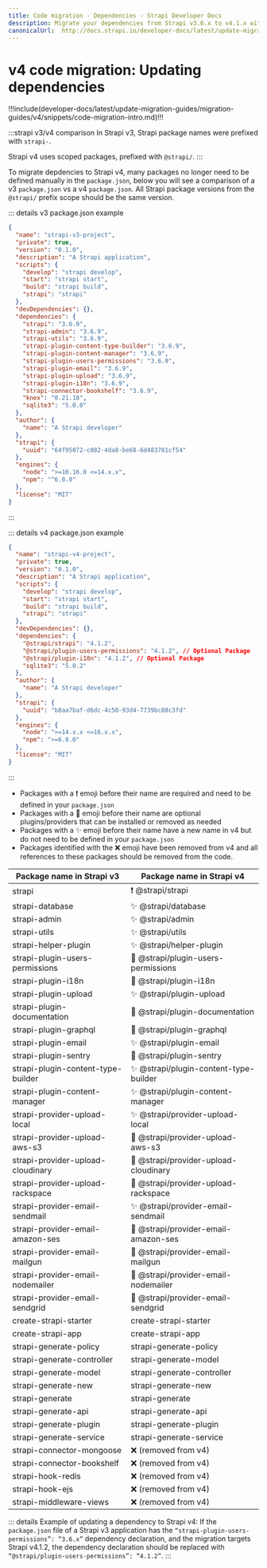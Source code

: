 ```yaml
---
title: Code migration - Dependencies - Strapi Developer Docs
description: Migrate your dependencies from Strapi v3.6.x to v4.1.x with step-by-step instructions
canonicalUrl:  http://docs.strapi.io/developer-docs/latest/update-migration-guides/migration-guides/v4/code/backend/dependencies.html
---
```


# v4 code migration: Updating dependencies

!!!include(developer-docs/latest/update-migration-guides/migration-guides/v4/snippets/code-migration-intro.md)!!!

:::strapi v3/v4 comparison
In Strapi v3, Strapi package names were prefixed with `strapi-`.

Strapi v4 uses scoped packages, prefixed with `@strapi/`.
:::

<!-- To migrate dependencies to Strapi v4, update all references to Strapi packages using the new names found in the following table, and make sure the version number in `package.json` is up-to-date. -->
To migrate depdencies to Strapi v4, many packages no longer need to be defined manually in the `package.json`, below you will see a comparison of a v3 `package.json` vs a v4 `package.json`. All Strapi package versions from the `@strapi/` prefix scope should be the same version.

::: details v3 package.json example

```json
{
  "name": "strapi-v3-project",
  "private": true,
  "version": "0.1.0",
  "description": "A Strapi application",
  "scripts": {
    "develop": "strapi develop",
    "start": "strapi start",
    "build": "strapi build",
    "strapi": "strapi"
  },
  "devDependencies": {},
  "dependencies": {
    "strapi": "3.6.9",
    "strapi-admin": "3.6.9",
    "strapi-utils": "3.6.9",
    "strapi-plugin-content-type-builder": "3.6.9",
    "strapi-plugin-content-manager": "3.6.9",
    "strapi-plugin-users-permissions": "3.6.9",
    "strapi-plugin-email": "3.6.9",
    "strapi-plugin-upload": "3.6.9",
    "strapi-plugin-i18n": "3.6.9",
    "strapi-connector-bookshelf": "3.6.9",
    "knex": "0.21.18",
    "sqlite3": "5.0.0"
  },
  "author": {
    "name": "A Strapi developer"
  },
  "strapi": {
    "uuid": "64f95072-c082-4da8-be68-6d483781cf54"
  },
  "engines": {
    "node": ">=10.16.0 <=14.x.x",
    "npm": "^6.0.0"
  },
  "license": "MIT"
}
```

:::

::: details v4 package.json example

```json
{
  "name": "strapi-v4-project",
  "private": true,
  "version": "0.1.0",
  "description": "A Strapi application",
  "scripts": {
    "develop": "strapi develop",
    "start": "strapi start",
    "build": "strapi build",
    "strapi": "strapi"
  },
  "devDependencies": {},
  "dependencies": {
    "@strapi/strapi": "4.1.2",
    "@strapi/plugin-users-permissions": "4.1.2", // Optional Package
    "@strapi/plugin-i18n": "4.1.2", // Optional Package
    "sqlite3": "5.0.2"
  },
  "author": {
    "name": "A Strapi developer"
  },
  "strapi": {
    "uuid": "b8aa7baf-d6dc-4c50-93d4-7739bc88c3fd"
  },
  "engines": {
    "node": ">=14.x.x <=16.x.x",
    "npm": ">=6.0.0"
  },
  "license": "MIT"
}
```

:::

- Packages with a ❗ emoji before their name are required and need to be defined in your `package.json`
- Packages with a 🔌 emoji before their name are optional plugins/providers that can be installed or removed as needed
- Packages with a ✨ emoji before their name have a new name in v4 but do not need to be defined in your `package.json`
- Packages identified with the ❌  emoji have been removed from v4 and all references to these packages should be removed from the code.


| Package name in Strapi v3          | Package name in Strapi v4             |
| ---------------------------------- | ------------------------------------- |
| strapi                             | ❗ @strapi/strapi                      |
| strapi-database                    | ✨ @strapi/database                    |
| strapi-admin                       | ✨ @strapi/admin                       |
| strapi-utils                       | ✨ @strapi/utils                       |
| strapi-helper-plugin               | ✨ @strapi/helper-plugin               |
| strapi-plugin-users-permissions    | 🔌 @strapi/plugin-users-permissions    |
| strapi-plugin-i18n                 | 🔌 @strapi/plugin-i18n                 |
| strapi-plugin-upload               | ✨ @strapi/plugin-upload               |
| strapi-plugin-documentation        | 🔌 @strapi/plugin-documentation        |
| strapi-plugin-graphql              | 🔌 @strapi/plugin-graphql              |
| strapi-plugin-email                | ✨ @strapi/plugin-email                |
| strapi-plugin-sentry               | 🔌 @strapi/plugin-sentry               |
| strapi-plugin-content-type-builder | ✨ @strapi/plugin-content-type-builder |
| strapi-plugin-content-manager      | ✨ @strapi/plugin-content-manager      |
| strapi-provider-upload-local       | ✨ @strapi/provider-upload-local       |
| strapi-provider-upload-aws-s3      | 🔌 @strapi/provider-upload-aws-s3      |
| strapi-provider-upload-cloudinary  | 🔌 @strapi/provider-upload-cloudinary  |
| strapi-provider-upload-rackspace   | 🔌 @strapi/provider-upload-rackspace   |
| strapi-provider-email-sendmail     | ✨ @strapi/provider-email-sendmail     |
| strapi-provider-email-amazon-ses   | 🔌 @strapi/provider-email-amazon-ses   |
| strapi-provider-email-mailgun      | 🔌 @strapi/provider-email-mailgun      |
| strapi-provider-email-nodemailer   | 🔌 @strapi/provider-email-nodemailer   |
| strapi-provider-email-sendgrid     | 🔌 @strapi/provider-email-sendgrid     |
| create-strapi-starter              | create-strapi-starter                 |
| create-strapi-app                  | create-strapi-app                     |
| strapi-generate-policy             | strapi-generate-policy                |
| strapi-generate-controller         | strapi-generate-model                 |
| strapi-generate-model              | strapi-generate-controller            |
| strapi-generate-new                | strapi-generate-new                   |
| strapi-generate                    | strapi-generate                       |
| strapi-generate-api                | strapi-generate-api                   |
| strapi-generate-plugin             | strapi-generate-plugin                |
| strapi-generate-service            | strapi-generate-service               |
| strapi-connector-mongoose          | ❌ (removed from v4)                   |
| strapi-connector-bookshelf         | ❌ (removed from v4)                   |
| strapi-hook-redis                  | ❌ (removed from v4)                   |
| strapi-hook-ejs                    | ❌ (removed from v4)                   |
| strapi-middleware-views            | ❌ (removed from v4)                   |

::: details Example of updating a dependency to Strapi v4:
If the `package.json` file of a Strapi v3 application has the `“strapi-plugin-users-permissions”: “3.6.x”` dependency declaration, and the migration targets Strapi v4.1.2, the dependency declaration should be replaced with `“@strapi/plugin-users-permissions”: “4.1.2”`.
:::

